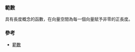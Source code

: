 ### 範數
具有長度概念的函數，在向量空間為每一個向量賦予非零的正長度。
### 參考
+   [範數](https://www.wikiwand.com/zh-mo/%E8%8C%83%E6%95%B0)